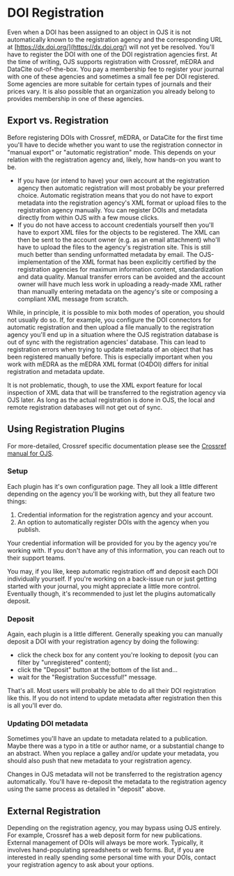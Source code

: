 # DOI Registration

Even when a DOI has been assigned to an object in OJS it is not automatically known to the registration agency and the corresponding URL at [https://dx.doi.org/](https://dx.doi.org/) will not yet be resolved. You'll have to register the DOI with one of the DOI registration agencies first. At the time of writing, OJS supports registration with Crossref, mEDRA and DataCite out-of-the-box. You pay a membership fee to register your journal with one of these agencies and  sometimes a small fee per DOI registered.  Some agencies are more suitable for certain types of journals and their prices vary. It is also possible that an organization you already belong to provides membership in one of these agencies.

## Export vs. Registration

Before registering DOIs with Crossref, mEDRA, or DataCite for the first time you'll have to decide whether you want to use the registration connector in "manual export" or "automatic registration" mode. This depends on your relation with the registration agency and, likely,  how hands-on you want to be.

- If you have (or intend to have) your own account at the registration agency then automatic registration will most probably be your preferred choice. Automatic registration means that you do not have to export metadata into the registration agency's XML format or upload files to the registration agency manually. You can register DOIs and metadata directly from within OJS with a few mouse clicks.
- If you do not have access to account credentials yourself then you'll have to export XML files for the objects to be registered. The XML can then be sent to the account owner (e.g. as an email attachment) who'll have to upload the files to the agency's registration site. This is still much better than sending unformatted metadata by email. The OJS-implementation of the XML format has been explicitly certified by the registration agencies for maximum information content, standardization and data quality. Manual transfer errors can be avoided and the account owner will have much less work in uploading a ready-made XML rather than manually entering metadata on the agency's site or composing a compliant XML message from scratch.

While, in principle, it is possible to mix both modes of operation, you should not usually do so. If, for example, you configure the DOI connectors for automatic registration and then upload a file manually to the registration agency you'll end up in a situation where the OJS registration database is out of sync with the registration agencies' database. This can lead to registration errors when trying to update metadata of an object that has been registered manually before. This is especially important when you work with mEDRA as the mEDRA XML format \(O4DOI\) differs for initial registration and metadata update.

It is not problematic, though, to use the XML export feature for local inspection of XML data that will be transferred to the registration agency via OJS later. As long as the actual registration is done in OJS, the local and remote registration databases will not get out of sync.

## Using Registration Plugins

For more-detailed, Crossref specific documentation please see the [Crossref manual for OJS](/crossref-ojs-manual/).  

### Setup

Each plugin has it's own configuration page. They all look a little different depending on the agency you'll be working with, but they all feature two things:

1. Credential information for the registration agency and your account.
2. An option to automatically register DOIs with the agency when you publish.

Your credential information will be provided for you by the agency you're working with. If you don't have any of this information, you can reach out to their support teams.

You may, if you like, keep automatic registration off and deposit each DOI individually yourself. If you're working on a back-issue run or just getting started with your journal, you might appreciate a little more control. Eventually though, it's recommended to just let the plugins automatically deposit.

### Deposit

Again, each plugin is a little different. Generally speaking you can manually deposit a DOI with your registration agency by doing the following:

- click the check box for any content you're looking to deposit (you can filter by "unregistered" content);
- click the "Deposit" button at the bottom of the list and...
- wait for the "Registration Successful!" message.

That's all. Most users will probably be able to do all their DOI registration like this. If you do not intend to update metadata after registration then this is all you'll ever do.

### Updating DOI metadata

Sometimes you'll have an update to metadata related to a publication. Maybe there was a typo in a title or author name, or a substantial change to an abstract. When you replace a galley and/or update your metadata, you should also push that new metadata to your registration agency.

Changes in OJS metadata will not be transferred to the registration agency automatically. You'll have re-deposit the metadata to the registration agency using the same process as detailed in "deposit" above.

## External Registration

Depending on the registration agency, you may bypass using OJS entirely. For example, Crossref has a web deposit form for new publications. External management of DOIs will always be more work. Typically, it involves hand-populating spreadsheets or web forms. But, if you are interested in really spending some personal time with your DOIs, contact your registration agency to ask about your options. 
